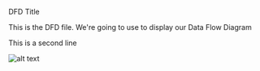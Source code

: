 DFD Title

This is the DFD file. We're going to use to display our Data Flow Diagram

This is a second line

![alt text](https://cloud.githubusercontent.com/assets/22307422/19088766/581ad15c-8a3d-11e6-94c4-047258299b55.jpg)
